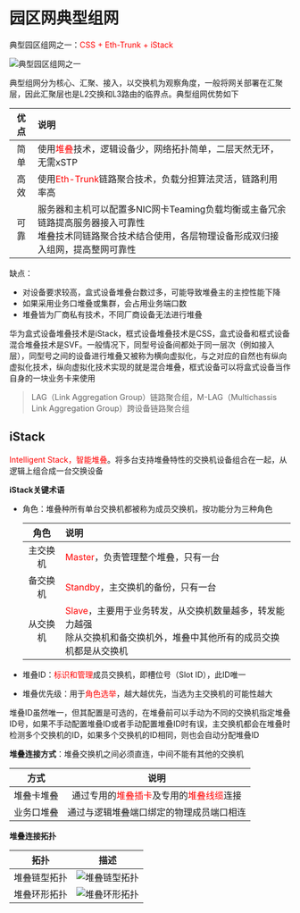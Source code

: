 # 园区网典型组网

典型园区组网之一：<font color="red">CSS + Eth-Trunk + iStack</font>

![典型园区组网之一](https://www.z4a.net/images/2024/07/23/ac7e21617895b74588064d1ed90fb25e.png)

典型组网分为核心、汇聚、接入，以交换机为观察角度，一般将网关部署在汇聚层，因此汇聚层也是L2交换和L3路由的临界点。典型组网优势如下

| 优点 | 说明 |
| :-: | :-- |
| 简单 | 使用<font color="red">堆叠</font>技术，逻辑设备少，网络拓扑简单，二层天然无环，无需xSTP |
| 高效 | 使用<font color="red">Eth-Trunk</font>链路聚合技术，负载分担算法灵活，链路利用率高 |
| 可靠 | 服务器和主机可以配置多NIC网卡Teaming负载均衡或主备冗余链路提高服务器接入可靠性<br />堆叠技术同链路聚合技术结合使用，各层物理设备形成双归接入组网，提高整网可靠性 |

缺点：

- 对设备要求较高，盒式设备堆叠台数过多，可能导致堆叠主的主控性能下降
- 如果采用业务口堆叠或集群，会占用业务端口数
- 堆叠皆为厂商私有技术，不同厂商设备无法进行堆叠

华为盒式设备堆叠技术是iStack，框式设备堆叠技术是CSS，盒式设备和框式设备混合堆叠技术是SVF。一般情况下，同型号设备间都处于同一层次（例如接入层），同型号之间的设备进行堆叠又被称为横向虚拟化，与之对应的自然也有纵向虚拟化技术，纵向虚拟化技术实现的就是混合堆叠，框式设备可以将盒式设备当作自身的一块业务卡来使用

> LAG（Link Aggregation Group）链路聚合组，M-LAG（Multichassis Link Aggregation Group）跨设备链路聚合组

## iStack

<font color="red">Intelligent Stack，智能堆叠</font>。将多台支持堆叠特性的交换机设备组合在一起，从逻辑上组合成一台交换设备

**iStack关键术语**

- 角色：堆叠种所有单台交换机都被称为成员交换机，按功能分为三种角色

  | 角色 | 说明 |
  |:-: | :-- |
  | 主交换机 | <font color="red">Master</font>，负责管理整个堆叠，只有一台 |
  | 备交换机 | <font color="red">Standby</font>，主交换机的备份，只有一台 |
  | 从交换机 | <font color="red">Slave</font>，主要用于业务转发，从交换机数量越多，转发能力越强<br />除从交换机和备交换机外，堆叠中其他所有的成员交换机都是从交换机 |

- 堆叠ID：<font color="red">标识和管理</font>成员交换机，即槽位号（Slot ID），此ID唯一
- 堆叠优先级：用于<font color="red">角色选举</font>，越大越优先，当选为主交换机的可能性越大

堆叠ID虽然唯一，但其配置是可选的，在堆叠前可以手动为不同的交换机指定堆叠ID号，如果不手动配置堆叠ID或者手动配置堆叠ID时有误，主交换机都会在堆叠时检测多个交换机的ID，如果多个交换机的ID相同，则也会自动分配堆叠ID

**堆叠连接方式**：堆叠交换机之间必须直连，中间不能有其他的交换机

| 方式 | 说明 |
| :-: | :-: |
| 堆叠卡堆叠 | 通过专用的<font color="red">堆叠插卡</font>及专用的<font color="red">堆叠线缆</font>连接 |
| 业务口堆叠 | 通过与逻辑堆叠端口绑定的物理成员端口相连 |

**堆叠连接拓扑**

| 拓扑 | 描述 |
| :-: | :-: |
| 堆叠链型拓扑 | ![堆叠链型拓扑](https://www.z4a.net/images/2024/07/23/048fa6dc60865fa5ee96df92ad4248e0.png)|
| 堆叠环形拓扑 | ![堆叠环形拓扑](https://www.z4a.net/images/2024/07/23/3559efd1dbe1cd5e4cc170371f66ce4a.png) |